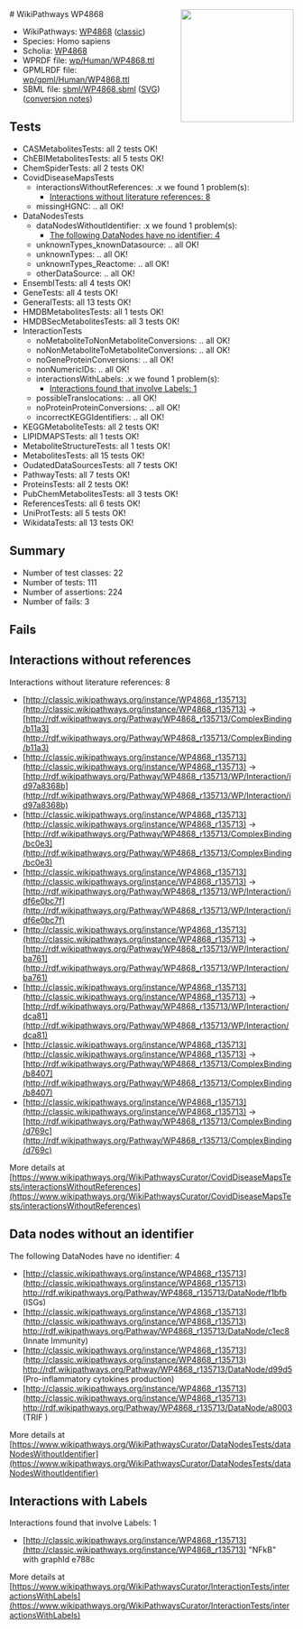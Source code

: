 <img style="float: right; width: 200px" src="https://upload.wikimedia.org/wikipedia/commons/thumb/8/83/Wplogo_with_text_500.png/640px-Wplogo_with_text_500.png" />
# WikiPathways WP4868

* WikiPathways: [WP4868](https://wikipathways.org/pathways/WP4868) ([classic](https://classic.wikipathways.org/instance/WP4868))
* Species: Homo sapiens
* Scholia: [WP4868](https://scholia.toolforge.org/wikipathways/WP4868)
* WPRDF file: [wp/Human/WP4868.ttl](../wp/Human/WP4868.ttl)
* GPMLRDF file: [wp/gpml/Human/WP4868.ttl](../wp/gpml/Human/WP4868.ttl)
* SBML file: [sbml/WP4868.sbml](../sbml/WP4868.sbml) ([SVG](../sbml/WP4868.svg)) ([conversion notes](../sbml/WP4868.txt))

## Tests
* CASMetabolitesTests: all 2 tests OK!
* ChEBIMetabolitesTests: all 5 tests OK!
* ChemSpiderTests: all 2 tests OK!
* CovidDiseaseMapsTests
    * interactionsWithoutReferences: .x we found 1 problem(s):
        * [Interactions without literature references: 8](#2e295936)
    * missingHGNC: .. all OK!
* DataNodesTests
    * dataNodesWithoutIdentifier: .x we found 1 problem(s):
        * [The following DataNodes have no identifier: 4](#d2d32fa3)
    * unknownTypes_knownDatasource: .. all OK!
    * unknownTypes: .. all OK!
    * unknownTypes_Reactome: .. all OK!
    * otherDataSource: .. all OK!
* EnsemblTests: all 4 tests OK!
* GeneTests: all 4 tests OK!
* GeneralTests: all 13 tests OK!
* HMDBMetabolitesTests: all 1 tests OK!
* HMDBSecMetabolitesTests: all 3 tests OK!
* InteractionTests
    * noMetaboliteToNonMetaboliteConversions: .. all OK!
    * noNonMetaboliteToMetaboliteConversions: .. all OK!
    * noGeneProteinConversions: .. all OK!
    * nonNumericIDs: .. all OK!
    * interactionsWithLabels: .x we found 1 problem(s):
        * [Interactions found that involve Labels: 1](#630d2678)
    * possibleTranslocations: .. all OK!
    * noProteinProteinConversions: .. all OK!
    * incorrectKEGGIdentifiers: .. all OK!
* KEGGMetaboliteTests: all 2 tests OK!
* LIPIDMAPSTests: all 1 tests OK!
* MetaboliteStructureTests: all 1 tests OK!
* MetabolitesTests: all 15 tests OK!
* OudatedDataSourcesTests: all 7 tests OK!
* PathwayTests: all 7 tests OK!
* ProteinsTests: all 2 tests OK!
* PubChemMetabolitesTests: all 3 tests OK!
* ReferencesTests: all 6 tests OK!
* UniProtTests: all 5 tests OK!
* WikidataTests: all 13 tests OK!


## Summary

* Number of test classes: 22
* Number of tests: 111
* Number of assertions: 224
* Number of fails: 3

## Fails

<a name="2e295936" />

## Interactions without references

Interactions without literature references: 8

* [http://classic.wikipathways.org/instance/WP4868_r135713](http://classic.wikipathways.org/instance/WP4868_r135713) -> [http://rdf.wikipathways.org/Pathway/WP4868_r135713/ComplexBinding/b11a3](http://rdf.wikipathways.org/Pathway/WP4868_r135713/ComplexBinding/b11a3)
* [http://classic.wikipathways.org/instance/WP4868_r135713](http://classic.wikipathways.org/instance/WP4868_r135713) -> [http://rdf.wikipathways.org/Pathway/WP4868_r135713/WP/Interaction/id97a8368b](http://rdf.wikipathways.org/Pathway/WP4868_r135713/WP/Interaction/id97a8368b)
* [http://classic.wikipathways.org/instance/WP4868_r135713](http://classic.wikipathways.org/instance/WP4868_r135713) -> [http://rdf.wikipathways.org/Pathway/WP4868_r135713/ComplexBinding/bc0e3](http://rdf.wikipathways.org/Pathway/WP4868_r135713/ComplexBinding/bc0e3)
* [http://classic.wikipathways.org/instance/WP4868_r135713](http://classic.wikipathways.org/instance/WP4868_r135713) -> [http://rdf.wikipathways.org/Pathway/WP4868_r135713/WP/Interaction/idf6e0bc7f](http://rdf.wikipathways.org/Pathway/WP4868_r135713/WP/Interaction/idf6e0bc7f)
* [http://classic.wikipathways.org/instance/WP4868_r135713](http://classic.wikipathways.org/instance/WP4868_r135713) -> [http://rdf.wikipathways.org/Pathway/WP4868_r135713/WP/Interaction/ba761](http://rdf.wikipathways.org/Pathway/WP4868_r135713/WP/Interaction/ba761)
* [http://classic.wikipathways.org/instance/WP4868_r135713](http://classic.wikipathways.org/instance/WP4868_r135713) -> [http://rdf.wikipathways.org/Pathway/WP4868_r135713/WP/Interaction/dca81](http://rdf.wikipathways.org/Pathway/WP4868_r135713/WP/Interaction/dca81)
* [http://classic.wikipathways.org/instance/WP4868_r135713](http://classic.wikipathways.org/instance/WP4868_r135713) -> [http://rdf.wikipathways.org/Pathway/WP4868_r135713/ComplexBinding/b8407](http://rdf.wikipathways.org/Pathway/WP4868_r135713/ComplexBinding/b8407)
* [http://classic.wikipathways.org/instance/WP4868_r135713](http://classic.wikipathways.org/instance/WP4868_r135713) -> [http://rdf.wikipathways.org/Pathway/WP4868_r135713/ComplexBinding/d769c](http://rdf.wikipathways.org/Pathway/WP4868_r135713/ComplexBinding/d769c)


More details at [https://www.wikipathways.org/WikiPathwaysCurator/CovidDiseaseMapsTests/interactionsWithoutReferences](https://www.wikipathways.org/WikiPathwaysCurator/CovidDiseaseMapsTests/interactionsWithoutReferences)

<a name="d2d32fa3" />

## Data nodes without an identifier

The following DataNodes have no identifier: 4

* [http://classic.wikipathways.org/instance/WP4868_r135713](http://classic.wikipathways.org/instance/WP4868_r135713) http://rdf.wikipathways.org/Pathway/WP4868_r135713/DataNode/f1bfb (ISGs)
* [http://classic.wikipathways.org/instance/WP4868_r135713](http://classic.wikipathways.org/instance/WP4868_r135713) http://rdf.wikipathways.org/Pathway/WP4868_r135713/DataNode/c1ec8 (Innate Immunity)
* [http://classic.wikipathways.org/instance/WP4868_r135713](http://classic.wikipathways.org/instance/WP4868_r135713) http://rdf.wikipathways.org/Pathway/WP4868_r135713/DataNode/d99d5 (Pro-inflammatory 
cytokines production)
* [http://classic.wikipathways.org/instance/WP4868_r135713](http://classic.wikipathways.org/instance/WP4868_r135713) http://rdf.wikipathways.org/Pathway/WP4868_r135713/DataNode/a8003 (TRIF
)


More details at [https://www.wikipathways.org/WikiPathwaysCurator/DataNodesTests/dataNodesWithoutIdentifier](https://www.wikipathways.org/WikiPathwaysCurator/DataNodesTests/dataNodesWithoutIdentifier)

<a name="630d2678" />

## Interactions with Labels

Interactions found that involve Labels: 1

* [http://classic.wikipathways.org/instance/WP4868_r135713](http://classic.wikipathways.org/instance/WP4868_r135713) "NFkB" with graphId e788c


More details at [https://www.wikipathways.org/WikiPathwaysCurator/InteractionTests/interactionsWithLabels](https://www.wikipathways.org/WikiPathwaysCurator/InteractionTests/interactionsWithLabels)

